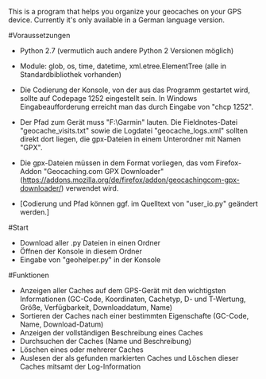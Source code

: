 ﻿This is a program that helps you organize your geocaches on your GPS device. Currently it's only available in a German language version.


#Voraussetzungen
* Python 2.7 (vermutlich auch andere Python 2 Versionen möglich)
* Module: glob, os, time, datetime, xml.etree.ElementTree (alle in Standardbibliothek vorhanden)

* Die Codierung der Konsole, von der aus das Programm gestartet wird, sollte auf Codepage 1252 eingestellt sein. In Windows Eingabeaufforderung erreicht man das durch Eingabe von "chcp 1252".
* Der Pfad zum Gerät muss "F:\Garmin" lauten. Die Fieldnotes-Datei "geocache_visits.txt" sowie die Logdatei "geocache_logs.xml" sollten direkt dort liegen, die gpx-Dateien in einem Unterordner mit Namen "GPX".
* Die gpx-Dateien müssen in dem Format vorliegen, das vom Firefox-Addon "Geocaching.com GPX Downloader" (https://addons.mozilla.org/de/firefox/addon/geocachingcom-gpx-downloader/) verwendet wird.
* [Codierung und Pfad können ggf. im Quelltext von "user_io.py" geändert werden.]


#Start
* Download aller .py Dateien in einen Ordner
* Öffnen der Konsole in diesem Ordner
* Eingabe von "geohelper.py" in der Konsole 


#Funktionen
* Anzeigen aller Caches auf dem GPS-Gerät mit den wichtigsten Informationen (GC-Code, Koordinaten, Cachetyp, D- und T-Wertung, Größe, Verfügbarkeit, Downloaddatum, Name) 
* Sortieren der Caches nach einer bestimmten Eigenschafte (GC-Code, Name, Download-Datum)
* Anzeigen der vollständigen Beschreibung eines Caches
* Durchsuchen der Caches (Name und Beschreibung)
* Löschen eines oder mehrerer Caches
* Auslesen der als gefunden markierten Caches und Löschen dieser Caches mitsamt der Log-Information





